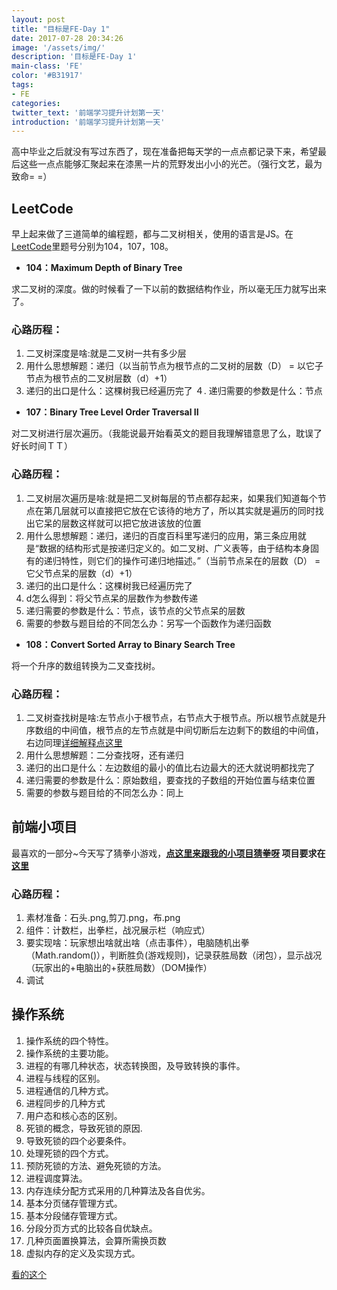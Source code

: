 ```yaml
---
layout: post
title: "目标是FE-Day 1"
date: 2017-07-28 20:34:26
image: '/assets/img/'
description: '目标是FE-Day 1'
main-class: 'FE'
color: '#B31917'
tags:
- FE
categories:
twitter_text: '前端学习提升计划第一天'
introduction: '前端学习提升计划第一天'
---
```


高中毕业之后就没有写过东西了，现在准备把每天学的一点点都记录下来，希望最后这些一点点能够汇聚起来在漆黑一片的荒野发出小小的光芒。（强行文艺，最为致命= =）

## LeetCode
早上起来做了三道简单的编程题，都与二叉树相关，使用的语言是JS。在[LeetCode](http://https://leetcode.com/problemset/algorithms/?difficulty=Easy "LeetCode")里题号分别为104，107，108。

- **104：Maximum Depth of Binary Tree**

求二叉树的深度。做的时候看了一下以前的数据结构作业，所以毫无压力就写出来了。

### 心路历程：

1. 二叉树深度是啥:就是二叉树一共有多少层
2. 用什么思想解题：递归（以当前节点为根节点的二叉树的层数（D） = 以它子节点为根节点的二叉树层数（d）+1）
3. 递归的出口是什么：这棵树我已经遍历完了
４. 递归需要的参数是什么：节点

- **107：Binary Tree Level Order Traversal II**

对二叉树进行层次遍历。（我能说最开始看英文的题目我理解错意思了么，耽误了好长时间ＴＴ）

### 心路历程：

1. 二叉树层次遍历是啥:就是把二叉树每层的节点都存起来，如果我们知道每个节点在第几层就可以直接把它放在它该待的地方了，所以其实就是遍历的同时找出它呆的层数这样就可以把它放进该放的位置
2. 用什么思想解题：递归，递归的百度百科里写递归的应用，第三条应用就是“数据的结构形式是按递归定义的。如二叉树、广义表等，由于结构本身固有的递归特性，则它们的操作可递归地描述。”（当前节点呆在的层数（D） = 它父节点呆的层数（d）+1）
3. 递归的出口是什么：这棵树我已经遍历完了
4. d怎么得到：将父节点呆的层数作为参数传递
5. 递归需要的参数是什么：节点，该节点的父节点呆的层数
6. 需要的参数与题目给的不同怎么办：另写一个函数作为递归函数

- **108：Convert Sorted Array to Binary Search Tree**

将一个升序的数组转换为二叉查找树。

### 心路历程：

1. 二叉树查找树是啥:左节点小于根节点，右节点大于根节点。所以根节点就是升序数组的中间值，根节点的左节点就是中间切断后左边剩下的数组的中间值，右边同理[详细解释点这里](http://blog.csdn.net/jarily/article/details/8679280 "详细解释点这里")
2. 用什么思想解题：二分查找呀，还有递归
3. 递归的出口是什么：左边数组的最小的值比右边最大的还大就说明都找完了
4. 递归需要的参数是什么：原始数组，要查找的子数组的开始位置与结束位置
5. 需要的参数与题目给的不同怎么办：同上

## 前端小项目

最喜欢的一部分~今天写了猜拳小游戏，**[点这里来跟我的小项目猜拳呀](https://shannuo.github.io/tryFe/%E7%9F%B3%E5%A4%B4%E5%89%AA%E5%88%80%E5%B8%83/ "点这里来跟我的小项目猜拳呀")
项目要求在[这里](https://github.com/baidu-ife/ife/tree/master/2015_summer "这里")**

### 心路历程：

1. 素材准备：石头.png,剪刀.png，布.png
2. 组件：计数栏，出拳栏，战况展示栏（响应式）
3. 要实现啥：玩家想出啥就出啥（点击事件），电脑随机出拳（Math.random()），判断胜负(游戏规则)，记录获胜局数（闭包），显示战况（玩家出的+电脑出的+获胜局数）（DOM操作）
4. 调试

## 操作系统

1. 操作系统的四个特性。
2. 操作系统的主要功能。
3. 进程的有哪几种状态，状态转换图，及导致转换的事件。
4. 进程与线程的区别。
5. 进程通信的几种方式。
6. 进程同步的几种方式
7. 用户态和核心态的区别。
8. 死锁的概念，导致死锁的原因.
9. 导致死锁的四个必要条件。
10. 处理死锁的四个方式。
11. 预防死锁的方法、避免死锁的方法。
12. 进程调度算法。
13. 内存连续分配方式采用的几种算法及各自优劣。
14. 基本分页储存管理方式。
15. 基本分段储存管理方式。
16. 分段分页方式的比较各自优缺点。
17. 几种页面置换算法，会算所需换页数
18. 虚拟内存的定义及实现方式。

[看的这个](http://mp.weixin.qq.com/s/4mp3OhyVg473imd1lMTI-g "看的这个")
